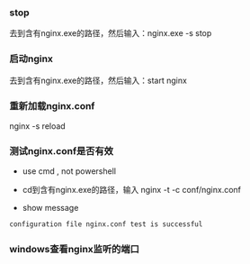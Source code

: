 

### stop

去到含有nginx.exe的路径，然后输入：nginx.exe -s stop

### 启动nginx

去到含有nginx.exe的路径，然后输入：start nginx

### 重新加载nginx.conf

nginx -s reload

### 测试nginx.conf是否有效

- use cmd , not powershell

- cd到含有nginx.exe的路径，输入 nginx -t -c conf/nginx.conf

- show message

```txt
configuration file nginx.conf test is successful 
```

### windows查看nginx监听的端口

